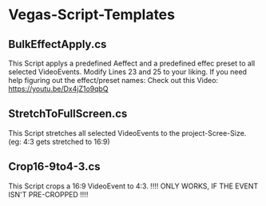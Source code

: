 # Vegas-Script-Templates

## BulkEffectApply.cs
This Script applys a predefined Aeffect and a predefined effec preset to all selected VideoEvents.
Modify Lines 23 and 25 to your liking.
If you need help figuring out the effect/preset names: Check out this Video: https://youtu.be/Dx4jZ1o9qbQ

## StretchToFullScreen.cs
This Script stretches all selected VideoEvents to the project-Scree-Size.
(eg: 4:3 gets stretched to 16:9)

## Crop16-9to4-3.cs
This Script crops a 16:9 VideoEvent to 4:3.
!!!! ONLY WORKS, IF THE EVENT ISN'T PRE-CROPPED !!!!
